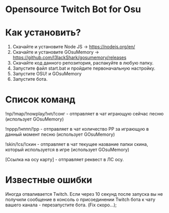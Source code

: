 # Opensource Twitch Bot for Osu

# Как установить?
1. Скачайте и установите Node JS -> https://nodejs.org/en/
2. Скачайте и установите GOsuMemory -> https://github.com/l3lackShark/gosumemory/releases
3. Скачайте код данного репозитория, распакуйте в любую папку.
4. Запустите файл start.bat и пройдите первоначальную настройку.
5. Запустите OSU! и GOsuMemory
6. Запустите бота.

# Список команд
!np/!map/!nowplay/!нп/!сонг - отправляет в чат играющую сейчас песню (использует GOsuMemory)

!nppp/!нппп/!pp - отправляет в чат количество PP за играющую в данный момент песню (использует GOsuMemory)

!skin/!cs/!скин - отправляет в чат текущее название папки скина, который используется в игре (использует GOsuMemory)

[Ссылка на осу карту] - отправляет реквест в ЛС осу.

# Известные ошибки
Иногда отваливается Twitch. Если через 10 секунд после запуска вы не получили сообщение в консоль о присоединении Twitch бота к чату вашего канала - перезапустите бота. (Fix скоро...);
